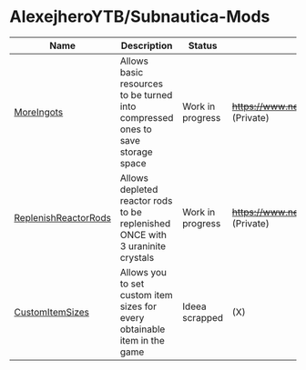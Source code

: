 # AlexejheroYTB/Subnautica-Mods 

| Name | Description | Status | Nexus Page Link | 
|-|-|-|-|
| <a href=https://github.com/AlexejheroYTB/Subnautica-Mods/tree/master/MoreIngots> MoreIngots </a> | Allows basic resources to be turned into compressed ones to save storage space | Work in progress | <strike>https://www.nexusmods.com/subnautica/mods/60</strike> (Private) |
| <a href=https://github.com/AlexejheroYTB/Subnautica-Mods/tree/master/ReplenishReactorRods> ReplenishReactorRods </a> | Allows depleted reactor rods to be replenished ONCE with 3 uraninite crystals | Work in progress | <strike>https://www.nexusmods.com/subnautica/mods/62</strike> (Private) |
| <a href=https://github.com/AlexejheroYTB/Subnautica-Mods/tree/master/CustomItemSizes> CustomItemSizes </a> | Allows you to set custom item sizes for every obtainable item in the game | Ideea scrapped | (X) |
